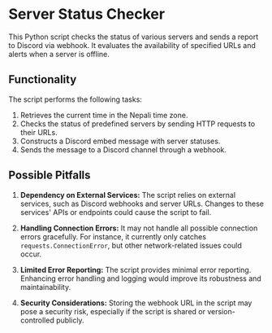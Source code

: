 # Server Status Checker

This Python script checks the status of various servers and sends a report to Discord via webhook. It evaluates the availability of specified URLs and alerts when a server is offline.

## Functionality

The script performs the following tasks:

1. Retrieves the current time in the Nepali time zone.
2. Checks the status of predefined servers by sending HTTP requests to their URLs.
3. Constructs a Discord embed message with server statuses.
4. Sends the message to a Discord channel through a webhook.

## Possible Pitfalls

1. **Dependency on External Services:** The script relies on external services, such as Discord webhooks and server URLs. Changes to these services' APIs or endpoints could cause the script to fail.

2. **Handling Connection Errors:** It may not handle all possible connection errors gracefully. For instance, it currently only catches `requests.ConnectionError`, but other network-related issues could occur.

3. **Limited Error Reporting:** The script provides minimal error reporting. Enhancing error handling and logging would improve its robustness and maintainability.

4. **Security Considerations:** Storing the webhook URL in the script may pose a security risk, especially if the script is shared or version-controlled publicly.
